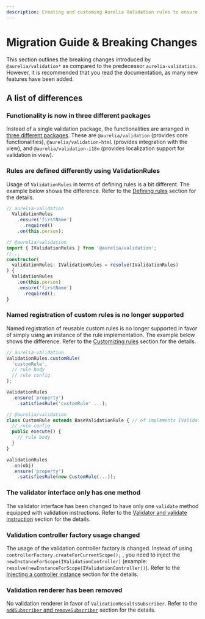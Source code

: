 ```yaml
---
description: Creating and customing Aurelia Validation rules to ensure data is validated.
---
```


# Migration Guide & Breaking Changes

This section outlines the breaking changes introduced by `@aurelia/validation*` as compared to the predecessor `aurelia-validation`. However, it is recommended that you read the documentation, as many new features have been added.

## A list of differences

### Functionality is now in three different packages

Instead of a single validation package, the functionalities are arranged in [three different packages](./). These are `@aurelia/validation` (provides core functionalities), `@aurelia/validation-html` (provides integration with the view), and `@aurelia/validation-i18n` (provides localization support for validation in view).

### Rules are defined differently using ValidationRules

Usage of `ValidationRules` in terms of defining rules is a bit different. The example below shows the difference. Refer to the [Defining rules](defining-rules.md) section for the details.

```typescript
// aurelia-validation
  ValidationRules
    .ensure('firstName')
      .required()
    .on(this.person);

// @aurelia/validation
import { IValidationRules } from '@aurelia/validation';
//...
constructor(
  validationRules: IValidationRules = resolve(IValidationRules)
) {
  ValidationRules
    .on(this.person)
    .ensure('firstName')
      .required();
}
```

### Named registration of custom rules is no longer supported

Named registration of reusable custom rules is no longer supported in favor of simply using an instance of the rule implementation. The example below shows the difference. Refer to the [Customizing rules](defining-rules.md) section for the details.

```typescript
// aurelia-validation
ValidationRules.customRule(
  'customRule',
  // rule body
  // rule config
);

ValidationRules
  .ensure('property')
    .satisfiesRule('customRule' ...);

// @aurelia/validation
class CustomRule extends BaseValidationRule { // of implements IValidationRule
  // rule config
  public execute() {
    // rule body
  }
}

validationRules
  .on(obj)
  .ensure('property')
    .satisfiesRule(new CustomRule(...));
```

### The validator interface only has one method

The validator interface has been changed to have only one `validate` method equipped with validation instructions. Refer to the [Validator and validate instruction](validate-binding-behavior.md) section for the details.

### Validation controller factory usage changed

The usage of the validation controller factory is changed. Instead of using `controllerFactory.createForCurrentScope();` , you need to inject the `newInstanceForScope(IValidationController)` (example: `resolve(newInstanceForScope(IValidationController))`). Refer to the [Injecting a controller instance](validation-controller.md) section for the details.

### Validation renderer has been removed

No validation renderer in favor of `ValidationResultsSubscriber`. Refer to the [`addSubscriber` and `removeSubscriber`](validation-controller.md#addsubscriber-and-removesubscriber) section for the details.
